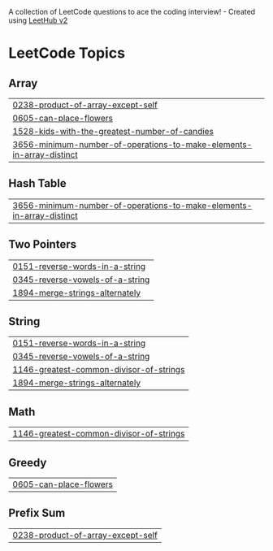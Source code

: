 A collection of LeetCode questions to ace the coding interview! - Created using [LeetHub v2](https://github.com/arunbhardwaj/LeetHub-2.0)
<!---LeetCode Topics Start-->
# LeetCode Topics
## Array
|  |
| ------- |
| [0238-product-of-array-except-self](https://github.com/saadkarim247/leetcode/tree/master/0238-product-of-array-except-self) |
| [0605-can-place-flowers](https://github.com/saadkarim247/leetcode/tree/master/0605-can-place-flowers) |
| [1528-kids-with-the-greatest-number-of-candies](https://github.com/saadkarim247/leetcode/tree/master/1528-kids-with-the-greatest-number-of-candies) |
| [3656-minimum-number-of-operations-to-make-elements-in-array-distinct](https://github.com/saadkarim247/leetcode/tree/master/3656-minimum-number-of-operations-to-make-elements-in-array-distinct) |
## Hash Table
|  |
| ------- |
| [3656-minimum-number-of-operations-to-make-elements-in-array-distinct](https://github.com/saadkarim247/leetcode/tree/master/3656-minimum-number-of-operations-to-make-elements-in-array-distinct) |
## Two Pointers
|  |
| ------- |
| [0151-reverse-words-in-a-string](https://github.com/saadkarim247/leetcode/tree/master/0151-reverse-words-in-a-string) |
| [0345-reverse-vowels-of-a-string](https://github.com/saadkarim247/leetcode/tree/master/0345-reverse-vowels-of-a-string) |
| [1894-merge-strings-alternately](https://github.com/saadkarim247/leetcode/tree/master/1894-merge-strings-alternately) |
## String
|  |
| ------- |
| [0151-reverse-words-in-a-string](https://github.com/saadkarim247/leetcode/tree/master/0151-reverse-words-in-a-string) |
| [0345-reverse-vowels-of-a-string](https://github.com/saadkarim247/leetcode/tree/master/0345-reverse-vowels-of-a-string) |
| [1146-greatest-common-divisor-of-strings](https://github.com/saadkarim247/leetcode/tree/master/1146-greatest-common-divisor-of-strings) |
| [1894-merge-strings-alternately](https://github.com/saadkarim247/leetcode/tree/master/1894-merge-strings-alternately) |
## Math
|  |
| ------- |
| [1146-greatest-common-divisor-of-strings](https://github.com/saadkarim247/leetcode/tree/master/1146-greatest-common-divisor-of-strings) |
## Greedy
|  |
| ------- |
| [0605-can-place-flowers](https://github.com/saadkarim247/leetcode/tree/master/0605-can-place-flowers) |
## Prefix Sum
|  |
| ------- |
| [0238-product-of-array-except-self](https://github.com/saadkarim247/leetcode/tree/master/0238-product-of-array-except-self) |
<!---LeetCode Topics End-->